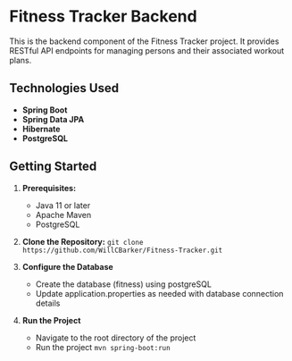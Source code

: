 # Fitness Tracker Backend

This is the backend component of the Fitness Tracker project. It provides RESTful API endpoints for managing persons and their associated workout plans.

## Technologies Used

- **Spring Boot**
- **Spring Data JPA**
- **Hibernate**
- **PostgreSQL**

## Getting Started

1. **Prerequisites:**
   - Java 11 or later
   - Apache Maven
   - PostgreSQL

2. **Clone the Repository:**
   ```git clone https://github.com/WillCBarker/Fitness-Tracker.git```

3. **Configure the Database**
   - Create the database (fitness) using postgreSQL
   - Update application.properties as needed with database connection details

4. **Run the Project**
   - Navigate to the root directory of the project
   - Run the project ```mvn spring-boot:run```
